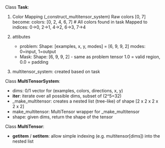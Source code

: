 Class **Task**:
1. Color Mapping (_construct_multitensor_system)
   Raw colors [0, 7] become:
   colors: [0, 2, 4, 6, 7]  # All colors found in task
   Mapped to indices: 0→0, 2→1, 4→2, 6→3, 7→4

2. attibutes
    - problem:
        Shape: [examples, x, y, modes] = [6, 9, 9, 2]
        modes: 0=input, 1=output
    - Mask:
        Shape: [6, 9, 9, 2] - same as problem tensor
        1.0 = valid region, 0.0 = padding

3. multitensor_system: created based on task

Class **MultiTensorSystem**:
- dims: 0/1 vector for (examples, colors, directions, x, y)
- __iter__: iterate over all possible dims, subset of (2^5=32)
- _make_multitensor: creates a nested list (tree-like) of shape [2 x 2 x 2 x 2 x 2]
- make_multitensor: MultiTensor wrapper for _make_multitensor
- shape: given dims, return the shape of the tensor

Class **MultiTensor**:
- __getitem__ / __setitem__: allow simple indexing (e.g. multitensor[dims]) into the nested list
